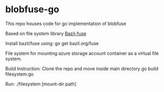 # blobfuse-go

This repo houses code for go implementation of blobfuse

Based on file system library <a href="https://github.com/bazil/fuse">Bazil-fuse</a>

Install bazil/fuse using:
go get bazil.org/fuse

File system for mounting azure storage account container as a virtual file system. 

Build Instruction:
Clone the repo and move inside main directory
go build filesystem.go

Run:
./filesystem [mount-dir path]